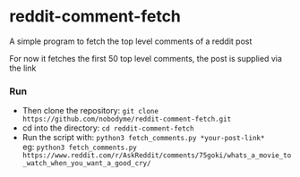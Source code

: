# reddit-comment-fetch
A simple program to fetch the top level comments of a reddit post

For now it fetches the first 50 top level comments, the post is supplied via the link

### Run

  - Then clone the repository: `git clone https://github.com/nobodyme/reddit-comment-fetch.git`
  - cd into the directory: `cd reddit-comment-fetch`
  - Run the script with: `python3 fetch_comments.py *your-post-link*`</br>
  eg: `python3 fetch_comments.py https://www.reddit.com/r/AskReddit/comments/75goki/whats_a_movie_to_watch_when_you_want_a_good_cry/`
